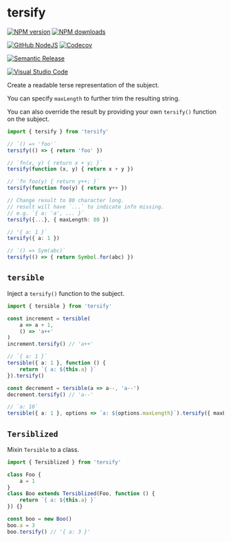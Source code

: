 # tersify

[![NPM version][npm-image]][npm-url]
[![NPM downloads][downloads-image]][downloads-url]

[![GitHub NodeJS][github-nodejs]][github-action-url]
[![Codecov][codecov-image]][codecov-url]

[![Semantic Release][semantic-release-image]][semantic-release-url]

[![Visual Studio Code][vscode-image]][vscode-url]

Create a readable terse representation of the subject.

You can specify `maxLength` to further trim the resulting string.

You can also override the result by providing your own `tersify()` function on the subject.

```ts
import { tersify } from 'tersify'

// `() => 'foo'`
tersify(() => { return 'foo' })

// `fn(x, y) { return x + y; }`
tersify(function (x, y) { return x + y })

// `fn foo(y) { return y++; }`
tersify(function foo(y) { return y++ })

// Change result to 80 character long.
// result will have `...` to indicate info missing.
// e.g. `{ a: 'a', ... }`
tersify({...}, { maxLength: 80 })

// '{ a: 1 }`
tersify({ a: 1 })

// `() => Sym(abc)`
tersify(() => { return Symbol.for(abc) })
```

## `tersible`

Inject a `tersify()` function to the subject.

```ts
import { tersible } from 'tersify'

const increment = tersible(
	a => a + 1,
	() => 'a++'
)
increment.tersify() // 'a++'

// `{ a: 1 }`
tersible({ a: 1 }, function () {
	return `{ a: ${this.a} }`
}).tersify()

const decrement = tersible(a => a--, 'a--')
decrement.tersify() // 'a--'

// `a: 10`
tersible({ a: 1 }, options => `a: ${options.maxLength}`).tersify({ maxLength: 10 })
```

## `Tersiblized`

Mixin `Tersible` to a class.

```ts
import { Tersiblized } from 'tersify'

class Foo {
	a = 1
}
class Boo extends Tersiblized(Foo, function () {
	return `{ a: ${this.a} }`
}) {}

const boo = new Boo()
boo.a = 3
boo.tersify() // '{ a: 3 }'
```

[codecov-image]: https://codecov.io/gh/unional/tersify/branch/master/graph/badge.svg
[codecov-url]: https://codecov.io/gh/unional/tersify
[downloads-image]: https://img.shields.io/npm/dm/tersify.svg?style=flat
[downloads-url]: https://npmjs.org/package/tersify
[github-nodejs]: https://github.com/unional/tersify/workflows/nodejs/badge.svg
[github-action-url]: https://github.com/unional/tersify/actions
[npm-image]: https://img.shields.io/npm/v/tersify.svg?style=flat
[npm-url]: https://npmjs.org/package/tersify
[semantic-release-image]: https://img.shields.io/badge/%20%20%F0%9F%93%A6%F0%9F%9A%80-semantic--release-e10079.svg
[semantic-release-url]: https://github.com/semantic-release/semantic-release
[vscode-image]: https://img.shields.io/badge/vscode-ready-green.svg
[vscode-url]: https://code.visualstudio.com/
